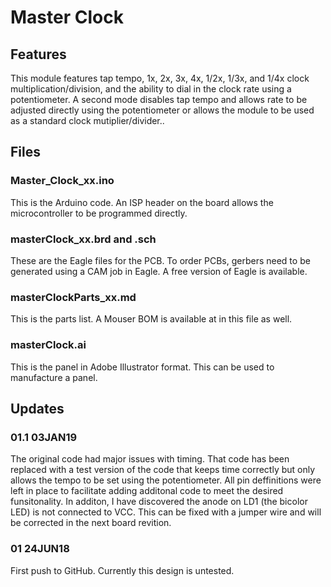 # Master Clock

## Features
This module features tap tempo, 1x, 2x, 3x, 4x, 1/2x, 1/3x, and 1/4x clock multiplication/division, and the ability to dial in the clock rate using a potentiometer. A second mode disables tap tempo and allows rate to be adjusted directly using the potentiometer or allows the module to be used as a standard clock mutiplier/divider..

## Files
### Master_Clock_xx.ino
This is the Arduino code. An ISP header on the board allows the microcontroller to be programmed directly.

### masterClock_xx.brd and .sch
These are the Eagle files for the PCB. To order PCBs, gerbers need to be generated using a CAM job in Eagle. A free version of Eagle is available.

### masterClockParts_xx.md
This is the parts list. A Mouser BOM is available at in this file as well.

### masterClock.ai
This is the panel in Adobe Illustrator format. This can be used to manufacture a panel.

## Updates

### 01.1 03JAN19
The original code had major issues with timing. That code has been replaced with a test version of the code that keeps time correctly but only allows the tempo to be set using the potentiometer. All pin deffinitions were left in place to facilitate adding additonal code to meet the desired funsitonality. In additon, I have discovered the anode on LD1 (the bicolor LED) is not connected to VCC. This can be fixed with a jumper wire and will be corrected in the next board revition. 

### 01 24JUN18
First push to GitHub. Currently this design is untested.
